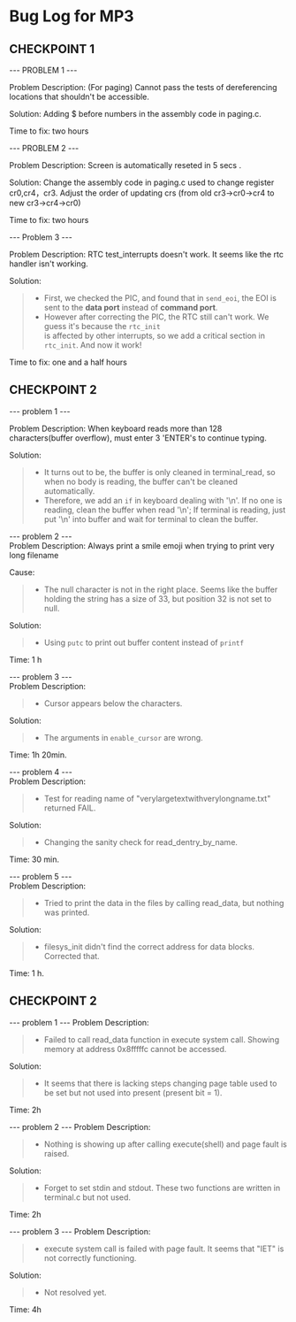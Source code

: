 # Bug Log for MP3

## CHECKPOINT 1

--- PROBLEM 1 ---

Problem Description: (For paging) Cannot pass the tests of dereferencing locations that shouldn't be accessible.

Solution: Adding $ before numbers in the assembly code in paging.c.

Time to fix: two hours

--- PROBLEM 2 ---

Problem Description: Screen is automatically reseted in 5 secs .

Solution: Change the assembly code in paging.c used to change register cr0,cr4，cr3. Adjust the order of updating crs (from old cr3->cr0->cr4 to new cr3->cr4->cr0)

Time to fix: two hours

--- Problem 3 ---

Problem Description: RTC test_interrupts doesn't work. It seems like the rtc handler isn't working.

Solution: 
>   - First, we checked the PIC, and found that in ``send_eoi``, the EOI is sent to the **data port** instead of **command port**.
>   - However after correcting the PIC, the RTC still can't work. We guess it's because the ``rtc_init``   
is affected by other interrupts, so we add a critical section in ``rtc_init``. And now it work!

Time to fix: one and a half hours

## CHECKPOINT 2

--- problem 1 ---

Problem Description: When keyboard reads more than 128 characters(buffer overflow), must enter 3 'ENTER's to continue typing.

Solution:  
>   - It turns out to be, the buffer is only cleaned in terminal_read, so when no body is reading, the buffer can't be cleaned automatically.  
>   - Therefore, we add an ``if`` in keyboard dealing with '\n'. If no one is reading, clean the buffer when read '\n'; If terminal is reading, just put '\n' into buffer and wait for terminal to clean the buffer.

--- problem 2 ---  
Problem Description: Always print a smile emoji when trying to print very long filename

Cause:   
>   - The null character is not in the right place. Seems like the buffer holding the string has a size of 33, but position 32 is not set to null.  

Solution: 
>   - Using ``putc`` to print out buffer content instead of ``printf``    

Time: 1 h

--- problem 3 ---  
Problem Description:   
>   - Cursor appears below the characters.  

Solution:   
>   - The arguments in ``enable_cursor`` are wrong.    

Time: 1h 20min.  

--- problem 4 ---  
Problem Description:   
>   - Test for reading name of "verylargetextwithverylongname.txt" returned FAIL. 

Solution:   
>   - Changing the sanity check for read_dentry_by_name.   

Time: 30 min.  

--- problem 5 ---  
Problem Description:   
>   - Tried to print the data in the files by calling read_data, but nothing was printed.

Solution:   
>   - filesys_init didn't find the correct address for data blocks. Corrected that.

Time: 1 h.  

## CHECKPOINT 2

--- problem 1 --- 
Problem Description:   
>   - Failed to call read_data function in execute system call. Showing memory at address 0x8fffffc cannot be accessed. 

Solution:   
>   - It seems that there is lacking steps changing page table used to be set but not used into present (present bit = 1). 

Time: 2h

--- problem 2 --- 
Problem Description:   
>   - Nothing is showing up after calling execute(shell) and page fault is raised.

Solution:   
>   - Forget to set stdin and stdout. These two functions are written in terminal.c but not used. 

Time: 2h

--- problem 3 --- 
Problem Description:   
>   - execute system call is failed with page fault. It seems that "IET" is not correctly functioning.

Solution:   
>   - Not resolved yet.

Time: 4h

